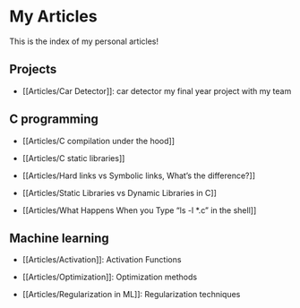 # My Articles
This is the index of my personal articles!

## Projects
- [[Articles/Car Detector]]: car detector my final year project with my team

## C programming
- [[Articles/C compilation under the hood]]

- [[Articles/C static libraries]]

- [[Articles/Hard links vs Symbolic links, What’s the difference?]]

- [[Articles/Static Libraries vs Dynamic Libraries in C]]

- [[Articles/What Happens When you Type “ls -l *.c” in the shell]]


## Machine learning
- [[Articles/Activation]]: Activation Functions

- [[Articles/Optimization]]: Optimization methods

- [[Articles/Regularization in ML]]: Regularization techniques
